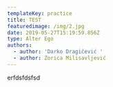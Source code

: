 ```yaml
---
templateKey: practice
title: TEST
featuredimage: /img/2.jpg
date: 2019-05-27T15:19:59.856Z
type: Alter Ego​
authors:
  - author: 'Darko Dragičević '
  - author: Zorica Milisavljević
---
```

erfdsfdsfsd
